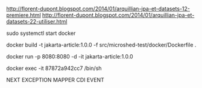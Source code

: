 http://florent-dupont.blogspot.com/2014/01/arquillian-jpa-et-datasets-12-premiere.html
http://florent-dupont.blogspot.com/2014/01/arquillian-jpa-et-datasets-22-utiliser.html


sudo systemctl start docker

docker build -t jakarta-article:1.0.0 -f src/microshed-test/docker/Dockerfile .

docker run -p 8080:8080 -d -it jakarta-article:1.0.0

docker exec -it 87872a942cc7 /bin/sh

NEXT EXCEPTION MAPPER
CDI EVENT